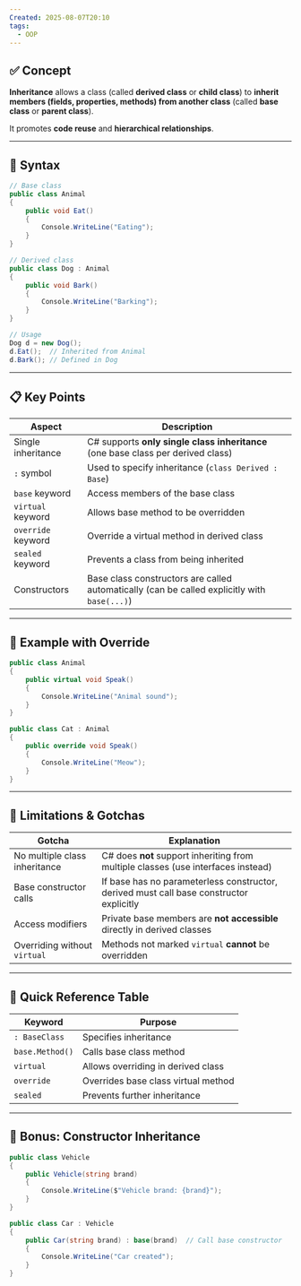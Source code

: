 ```yaml
---
Created: 2025-08-07T20:10
tags:
  - OOP
---
```

## ✅ Concept

**Inheritance** allows a class (called **derived class** or **child class**) to **inherit members (fields, properties, methods) from another class** (called **base class** or **parent class**).

It promotes **code reuse** and **hierarchical relationships**.

---

## 🧠 Syntax

```C#
// Base class
public class Animal
{
    public void Eat()
    {
        Console.WriteLine("Eating");
    }
}

// Derived class
public class Dog : Animal
{
    public void Bark()
    {
        Console.WriteLine("Barking");
    }
}

// Usage
Dog d = new Dog();
d.Eat();  // Inherited from Animal
d.Bark(); // Defined in Dog
```

---

## 📋 Key Points

|Aspect|Description|
|---|---|
|Single inheritance|C# supports **only single class inheritance** (one base class per derived class)|
|`:` symbol|Used to specify inheritance (`class Derived : Base`)|
|`base` keyword|Access members of the base class|
|`virtual` keyword|Allows base method to be overridden|
|`override` keyword|Override a virtual method in derived class|
|`sealed` keyword|Prevents a class from being inherited|
|Constructors|Base class constructors are called automatically (can be called explicitly with `base(...)`)|

---

## 🧩 Example with Override

```C#
public class Animal
{
    public virtual void Speak()
    {
        Console.WriteLine("Animal sound");
    }
}

public class Cat : Animal
{
    public override void Speak()
    {
        Console.WriteLine("Meow");
    }
}
```

---

## 🧱 Limitations & Gotchas

|Gotcha|Explanation|
|---|---|
|No multiple class inheritance|C# does **not** support inheriting from multiple classes (use interfaces instead)|
|Base constructor calls|If base has no parameterless constructor, derived must call base constructor explicitly|
|Access modifiers|Private base members are **not accessible** directly in derived classes|
|Overriding without `virtual`|Methods not marked `virtual` **cannot** be overridden|

---

## 📌 Quick Reference Table

|Keyword|Purpose|
|---|---|
|`: BaseClass`|Specifies inheritance|
|`base.Method()`|Calls base class method|
|`virtual`|Allows overriding in derived class|
|`override`|Overrides base class virtual method|
|`sealed`|Prevents further inheritance|

---

## 🧠 Bonus: Constructor Inheritance

```C#
public class Vehicle
{
    public Vehicle(string brand)
    {
        Console.WriteLine($"Vehicle brand: {brand}");
    }
}

public class Car : Vehicle
{
    public Car(string brand) : base(brand)  // Call base constructor
    {
        Console.WriteLine("Car created");
    }
}
```
